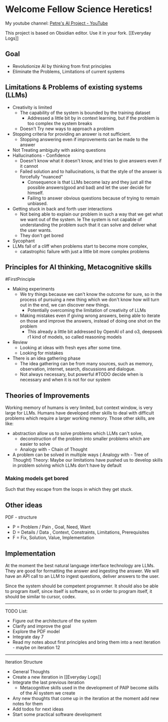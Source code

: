 # Welcome Fellow Science Heretics!
My youtube channel: [Petre's AI Project - YouTube](https://www.youtube.com/@P.A.I.P)

This project is based on Obsidian editor. Use it in your fork.
[[Everyday Logs]]
## Goal
- Revolutionize AI by thinking from first principles
- Eliminate the Problems, Limitations of current systems

## Limitations & Problems of existing systems (LLMs)
- Creativity is limited
	- The capability of the system is bounded by the training dataset
		- Addressed a little bit by in context learning, but if the problem is too complex the system breaks
	- Doesn't Try new ways to approach a problem
- Stopping criteria for providing an answer is not sufficient. 
	- Stopping answering even if improvements can be made to the answer
- Not Treating ambiguity with asking questions
- Hallucinations - Confidence
	- Doesn't know what it doesn't know, and tries to give answers even if it cannot
	- Failed solution and to hallucinations, is that the style of the answer is forcefully "nuanced"
		- Consequence is that LLMs become lazy and they just all the possible answers(good and bad) and let the user decide for himself.
		- Failing to answer obvious questions because of trying to remain unbiased. 
- Getting stuck in back and forth user interactions
	- Not being able to explain our problem in such a way that we get what we want out of the system. Ie The system is not capable of understanding the problem such that it can solve and deliver what the user wants.
	- They don't get bored
- Sycophant
- LLMs fall of a cliff when problems start to become more complex, 
	- catastrophic failure with just a little bit more complex problems

## Principles for AI thinking, Metacognitive skills

#FirstPrinciple

- Making experiments
	- We try things because we can't know the outcome for sure, so in the process of pursuing a new thing which we don't know how will turn out in the end, we can discover new things.
		- Potentially overcoming the limitation of creativity of LLMs
	- Making mistakes even if giving wrong answers, being able to iterate on those and improve the answers, instead of doing one shot on the problem
		- This already a little bit addressed by OpenAI o1 and o3, deepseek r1 kind of models, so called reasoning models
- Review 
	- Looking at ideas with fresh eyes after some time.
	- Looking for mistakes
- There is an idea gathering phase
	- The idea gathering can be from many sources, such as memory, observation, internet, search, discussions and dialogue. 
	- Not always necessary, but powerful #TODO decide when is necessary and when it is not for our system

## Theories of Improvements
Working memory of humans is very limited, but context window, is very large for LLMs. Humans have developed other skills to deal with difficult problems which require a larger working memory. Those other skills, are like:
- abstraction allow us to solve problems which LLMs can't solve, 
	- deconstruction of the problem into smaller problems which are easier to solve
	- Analogy with - Chain of Thought 
- A problem can be solved in multiple ways ( Analogy with - Tree of Thought)
Theory: Maybe our limitations have pushed us to develop skills in problem solving which LLMs don't have by default


### Making models get bored
Such that they escape from the loops in which they get stuck.


## Other ideas 
PDF - structure
- P = Problem / Pain , Goal, Need, Want
- D = Details / Data , Context, Constraints, Limitations, Prerequisites
- F = Fix, Solution, Value, Implementation

## Implementation
At the moment the best natural language interface technology are LLMs. They are good for formatting the answer and ingesting the answer. We will have an API call to an LLM to ingest questions, deliver answers to the user.

Since the system should be competent programmer. It should also be able to program itself, since itself is software, so in order to program itself, it should be similar to cursor, codex. 


--- 

TODO List:
- Figure out the architecture of the system
- Clarify and improve the goal
- Explore the PDF model
- Integrate day 7
- Read my notes about first principles and bring them into a next iteration - maybe on iteration 12

--- 

Iteration Structure
- General Thoughts
- Create a new iteration in [[Everyday Logs]]
- Integrate the last previous iteration
	- Metacognitive skills used in the development of PAIP become skills of the AI system we create
- Any new thoughts that come up in the iteration at the moment add new notes for them
- Add todos for next ideas
- Start some practical software development